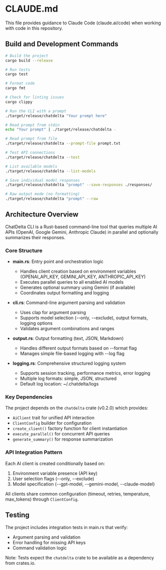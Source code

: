# CLAUDE.md

This file provides guidance to Claude Code (claude.ai/code) when working with code in this repository.

## Build and Development Commands

```bash
# Build the project
cargo build --release

# Run tests
cargo test

# Format code
cargo fmt

# Check for linting issues
cargo clippy

# Run the CLI with a prompt
./target/release/chatdelta "Your prompt here"

# Read prompt from stdin
echo "Your prompt" | ./target/release/chatdelta -

# Read prompt from file
./target/release/chatdelta --prompt-file prompt.txt

# Test API connections
./target/release/chatdelta --test

# List available models
./target/release/chatdelta --list-models

# Save individual model responses
./target/release/chatdelta "prompt" --save-responses ./responses/

# Raw output mode (no formatting)
./target/release/chatdelta "prompt" --raw
```

## Architecture Overview

ChatDelta CLI is a Rust-based command-line tool that queries multiple AI APIs (OpenAI, Google Gemini, Anthropic Claude) in parallel and optionally summarizes their responses.

### Core Structure

- **main.rs**: Entry point and orchestration logic
  - Handles client creation based on environment variables (OPENAI_API_KEY, GEMINI_API_KEY, ANTHROPIC_API_KEY)
  - Executes parallel queries to all enabled AI models
  - Generates optional summary using Gemini (if available)
  - Coordinates output formatting and logging

- **cli.rs**: Command-line argument parsing and validation
  - Uses clap for argument parsing
  - Supports model selection (--only, --exclude), output formats, logging options
  - Validates argument combinations and ranges

- **output.rs**: Output formatting (text, JSON, Markdown)
  - Handles different output formats based on --format flag
  - Manages simple file-based logging with --log flag

- **logging.rs**: Comprehensive structured logging system
  - Supports session tracking, performance metrics, error logging
  - Multiple log formats: simple, JSON, structured
  - Default log location: ~/.chatdelta/logs

### Key Dependencies

The project depends on the `chatdelta` crate (v0.2.0) which provides:
- `AiClient` trait for unified API interaction
- `ClientConfig` builder for configuration
- `create_client()` factory function for client instantiation
- `execute_parallel()` for concurrent API queries
- `generate_summary()` for response summarization

### API Integration Pattern

Each AI client is created conditionally based on:
1. Environment variable presence (API key)
2. User selection flags (--only, --exclude)
3. Model specification (--gpt-model, --gemini-model, --claude-model)

All clients share common configuration (timeout, retries, temperature, max_tokens) through `ClientConfig`.

## Testing

The project includes integration tests in main.rs that verify:
- Argument parsing and validation
- Error handling for missing API keys
- Command validation logic

Note: Tests expect the `chatdelta` crate to be available as a dependency from crates.io.